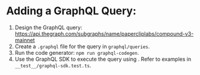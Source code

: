 # Adding a GraphQL Query:

1. Design the GraphQL query: https://api.thegraph.com/subgraphs/name/papercliplabs/compound-v3-mainnet
2. Create a `.graphql` file for the query in `graphql/queries`.
3. Run the code generator: `npm run graphql-codegen`.
4. Use the GraphQL SDK to execute the query using . Refer to examples in `__test__/graphql-sdk.test.ts`.
